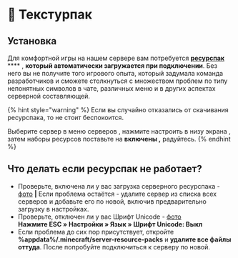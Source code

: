 # 🧩 Текстурпак

## Установка

Для комфортной игры на нашем сервере вам потребуется [**ресурспак**](../unikalnye-dopolneniya-i-prochie-osobennosti/mekhaniki-servera.md#resurspak) **** , **который автоматически загружается при подключении**. Без него вы не получите того игрового опыта, который задумала команда разработчиков и сможете столкнуться с множеством проблем по типу непонятных символов в чате, различных меню и в других аспектах серверной составляющей.

{% hint style="warning" %}
Если вы случайно отказались от скачивания ресурспака, то не стоит беспокоится.

Выберите сервер в меню серверов , нажмите настроить в низу экрана , затем наборы ресурсов поставьте на **включены ,** радуйтесь.
{% endhint %}

## Что делать если ресурспак не работает?

* Проверьте, включена ли у вас загрузка серверного ресурспака - [фото](https://imgur.com/a/UbwRVfR) **|** Если проблема остаётся - удалите сервер из списка всех серверов и добавьте его по новой, включив предварительно загрузку в настройках.
* Проверьте, отключен ли у вас Шрифт Unicode - [фото](https://imgur.com/a/8Fnj7Vq)\
  **Нажмите ESC » Настройки » Язык » Шрифт Unicode: Выкл**&#x20;
* Если проблема до сих пор присутствует, откройте **%appdata%/.minecraft/server-resource-packs** и **удалите все файлы оттуда**. После попробуйте подключиться к серверу по новой.
